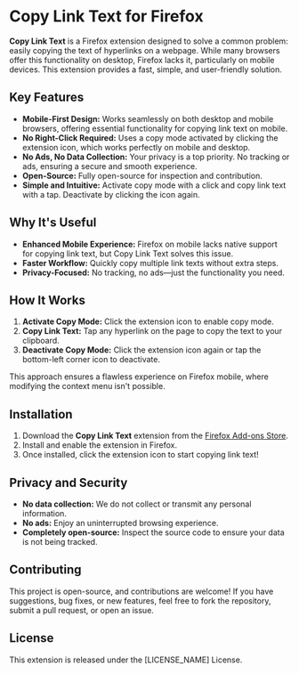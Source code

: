 # Copy Link Text for Firefox

**Copy Link Text** is a Firefox extension designed to solve a common problem: easily copying the text of hyperlinks on a webpage. While many browsers offer this functionality on desktop, Firefox lacks it, particularly on mobile devices. This extension provides a fast, simple, and user-friendly solution.

## Key Features

- **Mobile-First Design:** Works seamlessly on both desktop and mobile browsers, offering essential functionality for copying link text on mobile.
- **No Right-Click Required:** Uses a copy mode activated by clicking the extension icon, which works perfectly on mobile and desktop.
- **No Ads, No Data Collection:** Your privacy is a top priority. No tracking or ads, ensuring a secure and smooth experience.
- **Open-Source:** Fully open-source for inspection and contribution.
- **Simple and Intuitive:** Activate copy mode with a click and copy link text with a tap. Deactivate by clicking the icon again.

## Why It's Useful

- **Enhanced Mobile Experience:** Firefox on mobile lacks native support for copying link text, but Copy Link Text solves this issue.
- **Faster Workflow:** Quickly copy multiple link texts without extra steps.
- **Privacy-Focused:** No tracking, no ads—just the functionality you need.

## How It Works

1. **Activate Copy Mode:** Click the extension icon to enable copy mode.
2. **Copy Link Text:** Tap any hyperlink on the page to copy the text to your clipboard.
3. **Deactivate Copy Mode:** Click the extension icon again or tap the bottom-left corner icon to deactivate.

This approach ensures a flawless experience on Firefox mobile, where modifying the context menu isn't possible.

## Installation

1. Download the **Copy Link Text** extension from the [Firefox Add-ons Store](https://addons.mozilla.org/en-US/firefox/addon/copy-link-text-sytelix/).
2. Install and enable the extension in Firefox.
3. Once installed, click the extension icon to start copying link text!

## Privacy and Security

- **No data collection:** We do not collect or transmit any personal information.
- **No ads:** Enjoy an uninterrupted browsing experience.
- **Completely open-source:** Inspect the source code to ensure your data is not being tracked.

## Contributing

This project is open-source, and contributions are welcome! If you have suggestions, bug fixes, or new features, feel free to fork the repository, submit a pull request, or open an issue.

## License

This extension is released under the [LICENSE_NAME] License.

